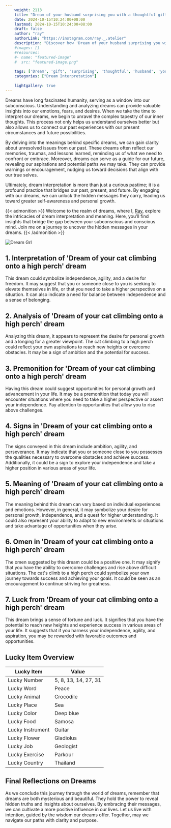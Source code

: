 ```yaml
---
    weight: 2113
    title: "Dream of your husband surprising you with a thoughtful gift."  # Assuming 'title' column exists
    date: 2024-10-15T10:24:00+08:00
    lastmod: 2024-10-15T10:24:00+08:00
    draft: false
    author: "ray"
    authorLink: "https://instagram.com/ray._.atelier"
    description: "Discover how 'Dream of your husband surprising you with a thoughtful gift.' can interpret your future and uncover its significant meanings in your life."
    #images: []
    #resources:
    #- name: "featured-image"
    #  src: "featured-image.png"
    
    tags: ['Dream', 'gift', 'surprising', 'thoughtful', 'husband', 'you']
    categories: ["Dream Interpretation"]
    
    lightgallery: true
---
```

    
Dreams have long fascinated humanity, serving as a window into our subconscious. Understanding and analyzing dreams can provide valuable insights into our emotions, fears, and desires. When we take the time to interpret our dreams, we begin to unravel the complex tapestry of our inner thoughts. This process not only helps us understand ourselves better but also allows us to connect our past experiences with our present circumstances and future possibilities.

By delving into the meanings behind specific dreams, we can gain clarity about unresolved issues from our past. These dreams often reflect our memories, traumas, and lessons learned, reminding us of what we need to confront or embrace. Moreover, dreams can serve as a guide for our future, revealing our aspirations and potential paths we may take. They can provide warnings or encouragement, nudging us toward decisions that align with our true selves.

Ultimately, dream interpretation is more than just a curious pastime; it is a profound practice that bridges our past, present, and future. By engaging with our dreams, we can unlock the hidden messages they carry, leading us toward greater self-awareness and personal growth.

{{< admonition >}}
Welcome to the realm of dreams, where I, [Ray](https://instagram.com/ray._.atelier), explore the intricacies of dream interpretation and meaning. Here, you’ll find insights that bridge the gap between your subconscious and conscious mind. Join me on a journey to uncover the hidden messages in your dreams.
{{< /admonition >}}

![Dream Grl](https://cdn.pixabay.com/photo/2017/11/02/03/35/gothic-2910057_1280.jpg "Dream Grl")

## 1. Interpretation of 'Dream of your cat climbing onto a high perch' dream

This dream could symbolize independence, agility, and a desire for freedom. It may suggest that you or someone close to you is seeking to elevate themselves in life, or that you need to take a higher perspective on a situation. It can also indicate a need for balance between independence and a sense of belonging.

## 2. Analysis of 'Dream of your cat climbing onto a high perch' dream

Analyzing this dream, it appears to represent the desire for personal growth and a longing for a greater viewpoint. The cat climbing to a high perch could reflect your own aspirations to reach new heights or overcome obstacles. It may be a sign of ambition and the potential for success.

## 3. Premonition for 'Dream of your cat climbing onto a high perch' dream

Having this dream could suggest opportunities for personal growth and advancement in your life. It may be a premonition that today you will encounter situations where you need to take a higher perspective or assert your independence. Pay attention to opportunities that allow you to rise above challenges.

## 4. Signs in 'Dream of your cat climbing onto a high perch' dream

The signs conveyed in this dream include ambition, agility, and perseverance. It may indicate that you or someone close to you possesses the qualities necessary to overcome obstacles and achieve success. Additionally, it could be a sign to explore your independence and take a higher position in various areas of your life.

## 5. Meaning of 'Dream of your cat climbing onto a high perch' dream

The meaning behind this dream can vary based on individual experiences and emotions. However, in general, it may symbolize your desire for personal growth, independence, and a quest for higher understanding. It could also represent your ability to adapt to new environments or situations and take advantage of opportunities when they arise.

## 6. Omen in 'Dream of your cat climbing onto a high perch' dream

The omen suggested by this dream could be a positive one. It may signify that you have the ability to overcome challenges and rise above difficult situations. The cat's climb to a high perch could symbolize your own journey towards success and achieving your goals. It could be seen as an encouragement to continue striving for greatness.

## 7. Luck from 'Dream of your cat climbing onto a high perch' dream

This dream brings a sense of fortune and luck. It signifies that you have the potential to reach new heights and experience success in various areas of your life. It suggests that if you harness your independence, agility, and aspiration, you may be rewarded with favorable outcomes and opportunities.

## Lucky Item Overview
| Lucky Item          | Value              |
|---------------|--------------------|
| Lucky Number        | 5, 8, 13, 14, 27, 31  |
| Lucky Word          | Peace |
| Lucky Animal        | Crocodile |
| Lucky Place         | Sea     |
| Lucky Color         | Deep blue     |
| Lucky Food          | Samosa      |
| Lucky Instrument    | Guitar |
| Lucky Flower        | Gladiolus    |
| Lucky Job           | Geologist       |
| Lucky Exercise      | Parkour  |
| Lucky Country       | Thailand    |


##  Final Reflections on Dreams

As we conclude this journey through the world of dreams, remember that dreams are both mysterious and beautiful. They hold the power to reveal hidden truths and insights about ourselves. By embracing their messages, we can cultivate a more positive influence in our lives. Let us live with intention, guided by the wisdom our dreams offer. Together, may we navigate our paths with clarity and purpose.
